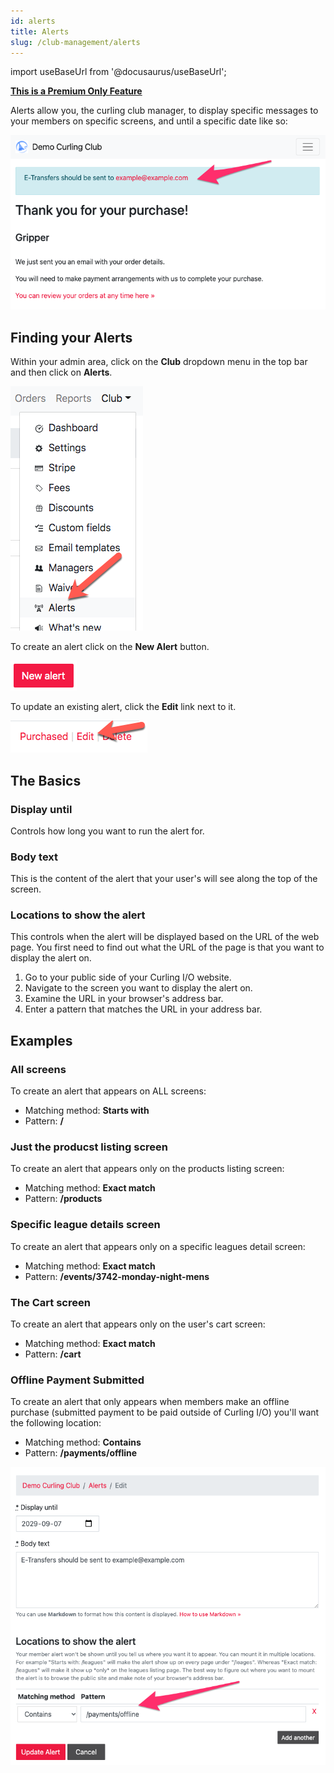 ```yaml
---
id: alerts
title: Alerts
slug: /club-management/alerts
---
```

import useBaseUrl from '@docusaurus/useBaseUrl';

**[This is a Premium Only Feature](/docs/getting-started/premium)**

Alerts allow you, the curling club manager, to display specific messages to your members on specific screens, and until a specific date like so:

![Alert Displayed](/img/docs/club-management/alerts/offline-payment-alert-display.png)


## Finding your Alerts

Within your admin area, click on the **Club** dropdown menu in the top bar and then click on **Alerts**.

![Navigation](/img/docs/club-management/alerts/navigation.png)

To create an alert click on the **New Alert** button.

![New](/img/docs/club-management/alerts/new.png)

To update an existing alert, click the **Edit** link next to it.

![Edit](/img/docs/club-management/shared/edit.png)


## The Basics


### Display until

Controls how long you want to run the alert for.


### Body text

This is the content of the alert that your user's will see along the top of the screen.

### Locations to show the alert

This controls when the alert will be displayed based on the URL of the web page.
You first need to find out what the URL of the page is that you want to display the alert on.

1. Go to your public side of your Curling I/O website.
2. Navigate to the screen you want to display the alert on.
3. Examine the URL in your browser's address bar.
4. Enter a pattern that matches the URL in your address bar.


## Examples

### All screens

To create an alert that appears on ALL screens:

* Matching method: **Starts with**
* Pattern: **/**


### Just the producst listing screen

To create an alert that appears only on the products listing screen:

* Matching method: **Exact match**
* Pattern: **/products**


### Specific league details screen

To create an alert that appears only on a specific leagues detail screen:

* Matching method: **Exact match**
* Pattern: **/events/3742-monday-night-mens**


### The Cart screen

To create an alert that appears only on the user's cart screen:

* Matching method: **Exact match**
* Pattern: **/cart**


### Offline Payment Submitted

To create an alert that only appears when members make an offline purchase (submitted payment to be paid outside of Curling I/O) you'll want the following location:

* Matching method: **Contains**
* Pattern: **/payments/offline**

![Alert Setup](/img/docs/club-management/alerts/offline-payment-alert-setup.png)
